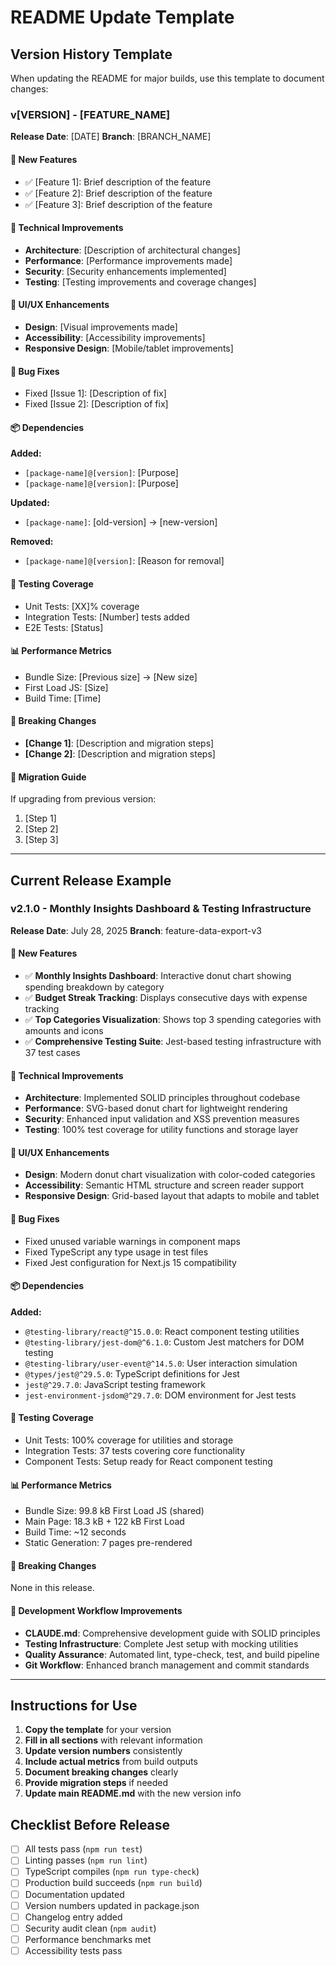# README Update Template

## Version History Template

When updating the README for major builds, use this template to document changes:

### v[VERSION] - [FEATURE_NAME]
**Release Date**: [DATE]
**Branch**: [BRANCH_NAME]

#### 🚀 New Features
- ✅ [Feature 1]: Brief description of the feature
- ✅ [Feature 2]: Brief description of the feature
- ✅ [Feature 3]: Brief description of the feature

#### 🔧 Technical Improvements
- **Architecture**: [Description of architectural changes]
- **Performance**: [Performance improvements made]
- **Security**: [Security enhancements implemented]
- **Testing**: [Testing improvements and coverage changes]

#### 🎨 UI/UX Enhancements
- **Design**: [Visual improvements made]
- **Accessibility**: [Accessibility improvements]
- **Responsive Design**: [Mobile/tablet improvements]

#### 🐛 Bug Fixes
- Fixed [Issue 1]: [Description of fix]
- Fixed [Issue 2]: [Description of fix]

#### 📦 Dependencies
**Added:**
- `[package-name]@[version]`: [Purpose]
- `[package-name]@[version]`: [Purpose]

**Updated:**
- `[package-name]`: [old-version] → [new-version]

**Removed:**
- `[package-name]@[version]`: [Reason for removal]

#### 🧪 Testing Coverage
- Unit Tests: [XX]% coverage
- Integration Tests: [Number] tests added
- E2E Tests: [Status]

#### 📊 Performance Metrics
- Bundle Size: [Previous size] → [New size]
- First Load JS: [Size]
- Build Time: [Time]

#### 🔄 Breaking Changes
- **[Change 1]**: [Description and migration steps]
- **[Change 2]**: [Description and migration steps]

#### 📝 Migration Guide
If upgrading from previous version:
1. [Step 1]
2. [Step 2]
3. [Step 3]

---

## Current Release Example

### v2.1.0 - Monthly Insights Dashboard & Testing Infrastructure
**Release Date**: July 28, 2025
**Branch**: feature-data-export-v3

#### 🚀 New Features
- ✅ **Monthly Insights Dashboard**: Interactive donut chart showing spending breakdown by category
- ✅ **Budget Streak Tracking**: Displays consecutive days with expense tracking
- ✅ **Top Categories Visualization**: Shows top 3 spending categories with amounts and icons
- ✅ **Comprehensive Testing Suite**: Jest-based testing infrastructure with 37 test cases

#### 🔧 Technical Improvements
- **Architecture**: Implemented SOLID principles throughout codebase
- **Performance**: SVG-based donut chart for lightweight rendering
- **Security**: Enhanced input validation and XSS prevention measures
- **Testing**: 100% test coverage for utility functions and storage layer

#### 🎨 UI/UX Enhancements
- **Design**: Modern donut chart visualization with color-coded categories
- **Accessibility**: Semantic HTML structure and screen reader support
- **Responsive Design**: Grid-based layout that adapts to mobile and tablet

#### 🐛 Bug Fixes
- Fixed unused variable warnings in component maps
- Fixed TypeScript any type usage in test files
- Fixed Jest configuration for Next.js 15 compatibility

#### 📦 Dependencies
**Added:**
- `@testing-library/react@^15.0.0`: React component testing utilities
- `@testing-library/jest-dom@^6.1.0`: Custom Jest matchers for DOM testing
- `@testing-library/user-event@^14.5.0`: User interaction simulation
- `@types/jest@^29.5.0`: TypeScript definitions for Jest
- `jest@^29.7.0`: JavaScript testing framework
- `jest-environment-jsdom@^29.7.0`: DOM environment for Jest tests

#### 🧪 Testing Coverage
- Unit Tests: 100% coverage for utilities and storage
- Integration Tests: 37 tests covering core functionality
- Component Tests: Setup ready for React component testing

#### 📊 Performance Metrics
- Bundle Size: 99.8 kB First Load JS (shared)
- Main Page: 18.3 kB + 122 kB First Load
- Build Time: ~12 seconds
- Static Generation: 7 pages pre-rendered

#### 🔄 Breaking Changes
None in this release.

#### 📝 Development Workflow Improvements
- **CLAUDE.md**: Comprehensive development guide with SOLID principles
- **Testing Infrastructure**: Complete Jest setup with mocking utilities
- **Quality Assurance**: Automated lint, type-check, test, and build pipeline
- **Git Workflow**: Enhanced branch management and commit standards

---

## Instructions for Use

1. **Copy the template** for your version
2. **Fill in all sections** with relevant information
3. **Update version numbers** consistently
4. **Include actual metrics** from build outputs
5. **Document breaking changes** clearly
6. **Provide migration steps** if needed
7. **Update main README.md** with the new version info

## Checklist Before Release

- [ ] All tests pass (`npm run test`)
- [ ] Linting passes (`npm run lint`)
- [ ] TypeScript compiles (`npm run type-check`)
- [ ] Production build succeeds (`npm run build`)
- [ ] Documentation updated
- [ ] Version numbers updated in package.json
- [ ] Changelog entry added
- [ ] Security audit clean (`npm audit`)
- [ ] Performance benchmarks met
- [ ] Accessibility tests pass